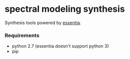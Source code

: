 # spectral modeling synthesis

Synthesis tools powered by [essentia](http://essentia.upf.edu/).

### Requirements

- python 2.7 (essentia doesn't support python 3)
- pip
